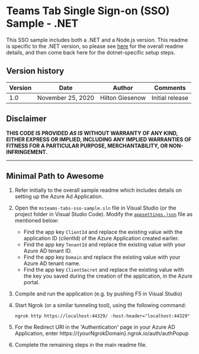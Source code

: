 # Teams Tab Single Sign-on (SSO) Sample - .NET

This SSO sample includes both a .NET and a Node.js version. This readme is specific to the .NET version, so please see [here](../../) for the overall readme details, and then come back here for the dotnet-specific setup steps.

## Version history

Version|Date|Author|Comments
-------|----|----|--------
1.0|November 25, 2020|Hilton Giesenow|Initial release

## Disclaimer

**THIS CODE IS PROVIDED *AS IS* WITHOUT WARRANTY OF ANY KIND, EITHER EXPRESS OR IMPLIED, INCLUDING ANY IMPLIED WARRANTIES OF FITNESS FOR A PARTICULAR PURPOSE, MERCHANTABILITY, OR NON-INFRINGEMENT.**

---

## Minimal Path to Awesome

1. Refer initially to the overall sample readme which includes details on setting up the Azure Ad Application.

2. Open the `msteams-tabs-sso-sample.sln` file in Visual Studio (or the project folder in Visual Studio Code). Modify the [`appsettings.json`](appsettings.json) file as mentioned below:
    - Find the app key `ClientId` and replace the existing value with the application ID (clientId) of the Azure Application created earlier.
    - Find the app key `TenantId` and replace the existing value with your Azure AD tenant ID.
    - Find the app key `Domain` and replace the existing value with your Azure AD tenant name.
    - Find the app key `ClientSecret` and replace the existing value with the key you saved during the creation of the application, in the Azure portal.

3. Compile and run the application (e.g. by pushing F5 in Visual Studio)

4. Start Ngrok (or a similar tunneling tool), using the following command:

    ```shell
    ngrok http https://localhost:44329/ -host-header="localhost:44329"
    ```

5. For the Redirect URI in the 'Authentication' page in your Azure AD Application, enter https://{yourNgrokDomain}.ngrok.io/auth/authPopup

6. Complete the remaining steps in the main readme file.
